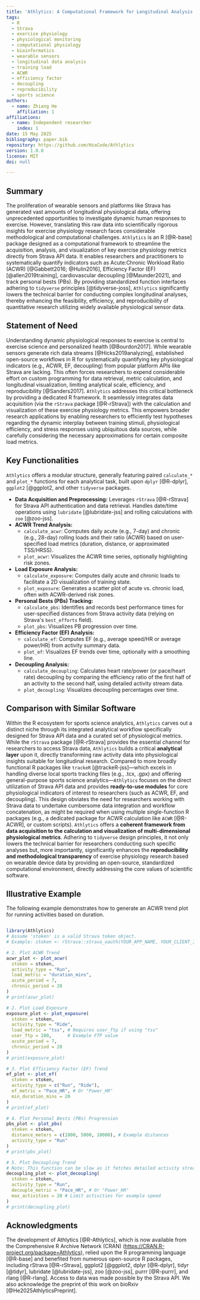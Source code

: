 ```yaml
---
title: 'Athlytics: A Computational Framework for Longitudinal Analysis of Exercise Physiology Metrics from Wearable Sensor Data'
tags:
  - R
  - Strava
  - exercise physiology
  - physiological monitoring
  - computational physiology
  - bioinformatics
  - wearable sensors
  - longitudinal data analysis
  - training load
  - ACWR
  - efficiency factor
  - decoupling
  - reproducibility
  - sports science
authors:
  - name: Zhiang He
    affiliation: 1
affiliations:
  - name: Independent researcher
    index: 1  
date: 15 May 2025 
bibliography: paper.bib
repository: https://github.com/HzaCode/Athlytics 
version: 1.0.0 
license: MIT 
doi: null 

---
```


## Summary

The proliferation of wearable sensors and platforms like Strava has generated vast amounts of longitudinal physiological data, offering unprecedented opportunities to investigate dynamic human responses to exercise. However, translating this raw data into scientifically rigorous insights for exercise physiology research faces considerable methodological and computational challenges. `Athlytics` is an R [@R-base] package designed as a computational framework to streamline the acquisition, analysis, and visualization of key exercise physiology metrics directly from Strava API data. It enables researchers and practitioners to systematically quantify indicators such as Acute:Chronic Workload Ratio (ACWR) [@Gabbett2016; @Hulin2016], Efficiency Factor (EF) [@allen2019training], cardiovascular decoupling [@Maunder2021], and track personal bests (PBs). By providing standardized function interfaces adhering to `tidyverse` principles [@tidyverse-joss], `Athlytics` significantly lowers the technical barrier for conducting complex longitudinal analyses, thereby enhancing the feasibility, efficiency, and reproducibility of quantitative research utilizing widely available physiological sensor data.

## Statement of Need

Understanding dynamic physiological responses to exercise is central to exercise science and personalized health [@Bourdon2017]. While wearable sensors generate rich data streams [@Hicks2019analyzing], established open-source workflows in R for systematically quantifying key physiological indicators (e.g., ACWR, EF, decoupling) from popular platform APIs like Strava are lacking. This often forces researchers to expend considerable effort on custom programming for data retrieval, metric calculation, and longitudinal visualization, limiting analytical scale, efficiency, and reproducibility [@Sanders2017]. `Athlytics` addresses this critical bottleneck by providing a dedicated R framework. It seamlessly integrates data acquisition (via the `rStrava` package [@R-rStrava]) with the calculation and visualization of these exercise physiology metrics. This empowers broader research applications by enabling researchers to efficiently test hypotheses regarding the dynamic interplay between training stimuli, physiological efficiency, and stress responses using ubiquitous data sources, while carefully considering the necessary approximations for certain composite load metrics.

## Key Functionalities

`Athlytics` offers a modular structure, generally featuring paired `calculate_*` and `plot_*` functions for each analytical task, built upon `dplyr` [@R-dplyr], `ggplot2` [@ggplot2, and other `tidyverse` packages.

*   **Data Acquisition and Preprocessing:** Leverages `rStrava` [@R-rStrava] for Strava API authentication and data retrieval. Handles date/time operations using `lubridate` [@lubridate-jss] and rolling calculations with `zoo` [@zoo-jss].
*   **ACWR Trend Analysis:**
    *   `calculate_acwr`: Computes daily acute (e.g., 7-day) and chronic (e.g., 28-day) rolling loads and their ratio (ACWR) based on user-specified load metrics (duration, distance, or approximated TSS/HRSS).
    *   `plot_acwr`: Visualizes the ACWR time series, optionally highlighting risk zones.
*   **Load Exposure Analysis:**
    *   `calculate_exposure`: Computes daily acute and chronic loads to facilitate a 2D visualization of training state.
    *   `plot_exposure`: Generates a scatter plot of acute vs. chronic load, often with ACWR-derived risk zones.
*   **Personal Bests (PBs) Tracking:**
    *   `calculate_pbs`: Identifies and records best performance times for user-specified distances from Strava activity data (relying on Strava's `best_efforts` field).
    *   `plot_pbs`: Visualizes PB progression over time.
*   **Efficiency Factor (EF) Analysis:**
    *   `calculate_ef`: Computes EF (e.g., average speed/HR or average power/HR) from activity summary data.
    *   `plot_ef`: Visualizes EF trends over time, optionally with a smoothing line.
*   **Decoupling Analysis:**
    *   `calculate_decoupling`: Calculates heart rate/power (or pace/heart rate) decoupling by comparing the efficiency ratio of the first half of an activity to the second half, using detailed activity stream data.
    *   `plot_decoupling`: Visualizes decoupling percentages over time.

## Comparison with Similar Software

Within the R ecosystem for sports science analytics, `Athlytics` carves out a distinct niche through its integrated analytical workflow specifically designed for Strava API data and a curated set of physiological metrics. While the `rStrava` package [@R-rStrava] provides the essential channel for researchers to access Strava data, `Athlytics` builds a critical **analytical layer** upon it, directly transforming raw activity data into physiological insights suitable for longitudinal research. Compared to more broadly functional R packages like `trackeR` [@trackeR-jss]—which excels in handling diverse local sports tracking files (e.g., .tcx, .gpx) and offering general-purpose sports science analytics—`Athlytics` focuses on the direct utilization of Strava API data and provides **ready-to-use modules** for core physiological indicators of interest to researchers (such as ACWR, EF, and decoupling). This design obviates the need for researchers working with Strava data to undertake cumbersome data integration and workflow concatenation, as might be required when using multiple single-function R packages (e.g., a dedicated package for ACWR calculation like `ACWR` [@R-ACWR], or custom scripts). `Athlytics` offers a **coherent framework from data acquisition to the calculation and visualization of multi-dimensional physiological metrics**. Adhering to `tidyverse` design principles, it not only lowers the technical barrier for researchers conducting such specific analyses but, more importantly, significantly enhances the **reproducibility and methodological transparency** of exercise physiology research based on wearable device data by providing an open-source, standardized computational environment, directly addressing the core values of scientific software.




## Illustrative Example

The following example demonstrates how to generate an ACWR trend plot for running activities based on duration.


```R

library(Athlytics)
# Assume 'stoken' is a valid Strava token object.
# Example: stoken <- rStrava::strava_oauth(YOUR_APP_NAME, YOUR_CLIENT_ID, YOUR_CLIENT_SECRET, app_scope="activity:read_all")

# 1. Plot ACWR Trend
acwr_plot <- plot_acwr(
  stoken = stoken,
  activity_type = "Run",
  load_metric = "duration_mins",
  acute_period = 7,
  chronic_period = 28
)
# print(acwr_plot) 

# 2. Plot Load Exposure
exposure_plot <- plot_exposure(
  stoken = stoken,
  activity_type = "Ride",
  load_metric = "tss", # Requires user_ftp if using "tss"
  user_ftp = 280,      # Example FTP value
  acute_period = 7,
  chronic_period = 28
)
# print(exposure_plot) 

# 3. Plot Efficiency Factor (EF) Trend
ef_plot <- plot_ef(
  stoken = stoken,
  activity_type = c("Run", "Ride"),
  ef_metric = "Pace_HR", # Or "Power_HR"
  min_duration_mins = 20
)
# print(ef_plot) 

# 4. Plot Personal Bests (PBs) Progression
pbs_plot <- plot_pbs(
  stoken = stoken,
  distance_meters = c(1000, 5000, 10000), # Example distances
  activity_type = "Run"
)
# print(pbs_plot) 

# 5. Plot Decoupling Trend
# Note: This function can be slow as it fetches detailed activity streams.
decoupling_plot <- plot_decoupling(
  stoken = stoken,
  activity_type = "Run",
  decouple_metric = "Pace_HR", # Or "Power_HR"
  max_activities = 20 # Limit activities for example speed
)
# print(decoupling_plot) 
```

##  Acknowledgments

The development of Athlytics [@R-Athlytics], which is now available from the Comprehensive R Archive Network (CRAN) (https://CRAN.R-project.org/package=Athlytics), relied upon the R programming language [@R-base] and benefited from numerous open-source R packages, including rStrava [@R-rStrava], ggplot2 [@ggplot2, dplyr [@R-dplyr], tidyr [@tidyr], lubridate [@lubridate-jss], zoo [@zoo-jss], purrr [@R-purrr], and rlang [@R-rlang]. Access to data was made possible by the Strava API. We also acknowledge the preprint of this work on bioRxiv [@He2025AthlyticsPreprint].
